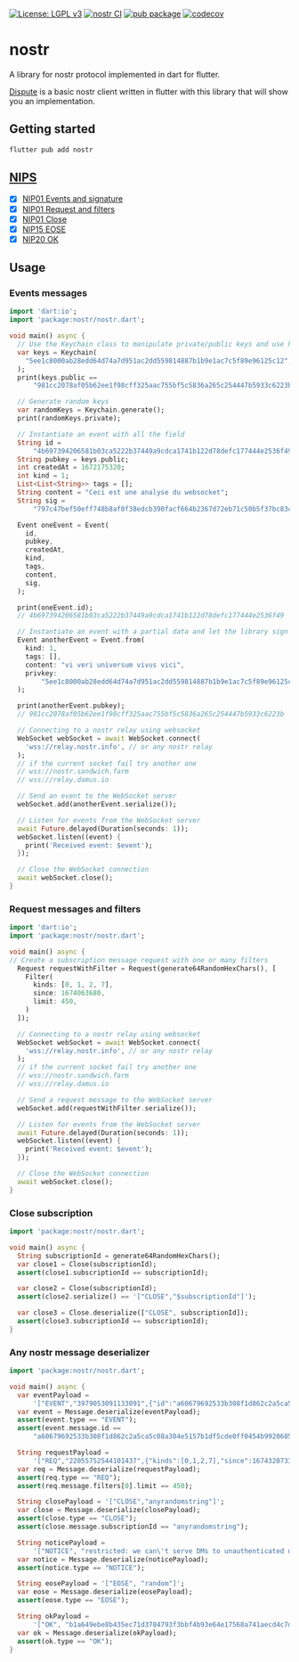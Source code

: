 [![License: LGPL v3](https://img.shields.io/badge/License-LGPL_v3-blue.svg)](https://www.gnu.org/licenses/lgpl-3.0)
[![nostr CI](https://github.com/ethicnology/dart-nostr/actions/workflows/dart-test.yml/badge.svg)](https://github.com/ethicnology/dart-nostr/actions/workflows/dart-test.yml)
[![pub package](https://img.shields.io/pub/v/nostr.svg)](https://pub.dartlang.org/packages/nostr)
[![codecov](https://codecov.io/gh/ethicnology/dart-nostr/branch/main/graph/badge.svg?token=RNIA9IIRB6)](https://codecov.io/gh/ethicnology/dart-nostr)
# nostr
A library for nostr protocol implemented in dart for flutter.  

[Dispute](https://github.com/ethicnology/dispute) is a basic nostr client written in flutter with this library that will show you an implementation.   

## Getting started
```sh
flutter pub add nostr
```


## [NIPS](https://github.com/nostr-protocol/nips)
- [x] [NIP01 Events and signature](https://github.com/nostr-protocol/nips/blob/master/01.md#events-and-signatures)
- [x] [NIP01 Request and filters](https://github.com/nostr-protocol/nips/blob/master/01.md#communication-between-clients-and-relays)
- [x] [NIP01 Close](https://github.com/nostr-protocol/nips/blob/master/01.md#communication-between-clients-and-relays)
- [x] [NIP15 EOSE](https://github.com/nostr-protocol/nips/blob/master/15.md)
- [x] [NIP20 OK](https://github.com/nostr-protocol/nips/blob/master/20.md)

## Usage
### Events messages
```dart
import 'dart:io';
import 'package:nostr/nostr.dart';

void main() async {
  // Use the Keychain class to manipulate private/public keys and use handy methods encapsulated from dart-bip340
  var keys = Keychain(
    "5ee1c8000ab28edd64d74a7d951ac2dd559814887b1b9e1ac7c5f89e96125c12",
  );
  print(keys.public ==
      "981cc2078af05b62ee1f98cff325aac755bf5c5836a265c254447b5933c6223b");

  // Generate random keys
  var randomKeys = Keychain.generate();
  print(randomKeys.private);

  // Instantiate an event with all the field
  String id =
      "4b697394206581b03ca5222b37449a9cdca1741b122d78defc177444e2536f49";
  String pubkey = keys.public;
  int createdAt = 1672175320;
  int kind = 1;
  List<List<String>> tags = [];
  String content = "Ceci est une analyse du websocket";
  String sig =
      "797c47bef50eff748b8af0f38edcb390facf664b2367d72eb71c50b5f37bc83c4ae9cc9007e8489f5f63c66a66e101fd1515d0a846385953f5f837efb9afe885";

  Event oneEvent = Event(
    id,
    pubkey,
    createdAt,
    kind,
    tags,
    content,
    sig,
  );

  print(oneEvent.id);
  // 4b697394206581b03ca5222b37449a9cdca1741b122d78defc177444e2536f49

  // Instantiate an event with a partial data and let the library sign the event with your private key
  Event anotherEvent = Event.from(
    kind: 1,
    tags: [],
    content: "vi veri universum vivus vici",
    privkey:
        "5ee1c8000ab28edd64d74a7d951ac2dd559814887b1b9e1ac7c5f89e96125c12", // DO NOT REUSE THIS PRIVATE KEY
  );

  print(anotherEvent.pubkey);
  // 981cc2078af05b62ee1f98cff325aac755bf5c5836a265c254447b5933c6223b

  // Connecting to a nostr relay using websocket
  WebSocket webSocket = await WebSocket.connect(
    'wss://relay.nostr.info', // or any nostr relay
  );
  // if the current socket fail try another one
  // wss://nostr.sandwich.farm
  // wss://relay.damus.io

  // Send an event to the WebSocket server
  webSocket.add(anotherEvent.serialize());

  // Listen for events from the WebSocket server
  await Future.delayed(Duration(seconds: 1));
  webSocket.listen((event) {
    print('Received event: $event');
  });

  // Close the WebSocket connection
  await webSocket.close();
}
```

### Request messages and filters
```dart
import 'dart:io';
import 'package:nostr/nostr.dart';

void main() async {
// Create a subscription message request with one or many filters
  Request requestWithFilter = Request(generate64RandomHexChars(), [
    Filter(
      kinds: [0, 1, 2, 7],
      since: 1674063680,
      limit: 450,
    )
  ]);

  // Connecting to a nostr relay using websocket
  WebSocket webSocket = await WebSocket.connect(
    'wss://relay.nostr.info', // or any nostr relay
  );
  // if the current socket fail try another one
  // wss://nostr.sandwich.farm
  // wss://relay.damus.io

  // Send a request message to the WebSocket server
  webSocket.add(requestWithFilter.serialize());

  // Listen for events from the WebSocket server
  await Future.delayed(Duration(seconds: 1));
  webSocket.listen((event) {
    print('Received event: $event');
  });

  // Close the WebSocket connection
  await webSocket.close();
}
```

### Close subscription
```dart
import 'package:nostr/nostr.dart';

void main() async {
  String subscriptionId = generate64RandomHexChars();
  var close1 = Close(subscriptionId);
  assert(close1.subscriptionId == subscriptionId);

  var close2 = Close(subscriptionId);
  assert(close2.serialize() == '["CLOSE","$subscriptionId"]');

  var close3 = Close.deserialize(["CLOSE", subscriptionId]);
  assert(close3.subscriptionId == subscriptionId);
}
```

### Any nostr message deserializer  
```dart
import 'package:nostr/nostr.dart';

void main() async {
  var eventPayload =
      '["EVENT","3979053091133091",{"id":"a60679692533b308f1d862c2a5ca5c08a304e5157b1df5cde0ff0454b9920605","pubkey":"7c579328cf9028a4548d5117afa4f8448fb510ca9023f576b7bc90fc5be6ce7e","created_at":1674405882,"kind":1,"tags":[],"content":"GM gm gm! Currently bathing my brain in coffee âï¸  hahaha. How many other nostrinos love coffee? ð¤ªð¤","sig":"10262aa6a83e0b744cda2097f06f7354357512b82846f6ef23ef7d997136b64815c343b613a0635a27da7e628c96ac2475f66dd72513c1fb8ce6560824eb25b8"}]';
  var event = Message.deserialize(eventPayload);
  assert(event.type == "EVENT");
  assert(event.message.id ==
      "a60679692533b308f1d862c2a5ca5c08a304e5157b1df5cde0ff0454b9920605");

  String requestPayload =
      '["REQ","22055752544101437",{"kinds":[0,1,2,7],"since":1674320733,"limit":450}]';
  var req = Message.deserialize(requestPayload);
  assert(req.type == "REQ");
  assert(req.message.filters[0].limit == 450);

  String closePayload = '["CLOSE","anyrandomstring"]';
  var close = Message.deserialize(closePayload);
  assert(close.type == "CLOSE");
  assert(close.message.subscriptionId == "anyrandomstring");

  String noticePayload =
      '["NOTICE", "restricted: we can\'t serve DMs to unauthenticated users, does your client implement NIP-42?"]';
  var notice = Message.deserialize(noticePayload);
  assert(notice.type == "NOTICE");

  String eosePayload = '["EOSE", "random"]';
  var eose = Message.deserialize(eosePayload);
  assert(eose.type == "EOSE");

  String okPayload =
      '["OK", "b1a649ebe8b435ec71d3784793f3bbf4b93e64e17568a741aecd4c7ddeafce30", true, ""]';
  var ok = Message.deserialize(okPayload);
  assert(ok.type == "OK");
}
```